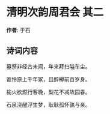 # 清明次韵周君会  其二

**作者**: 于石

## 诗词内容

墓祭非经古未闻，年来拜扫隘车尘。

谁怜原上千年冢，且醉樽前百岁身。

榆火欲燃行客晚，梨花不减故园春。

石泉浇醒浮生梦，耿耿孤怀孰与亲。


